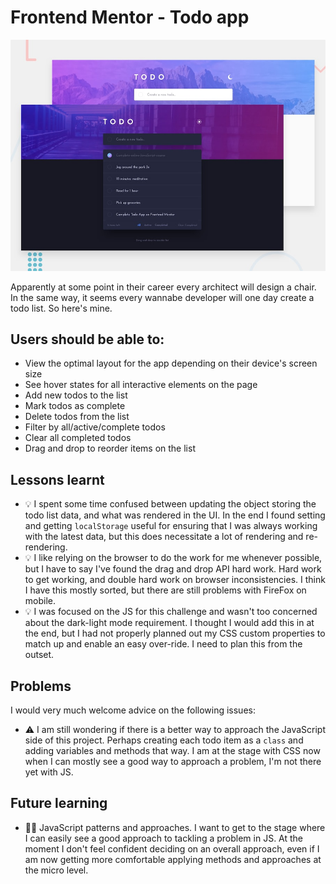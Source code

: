 # Frontend Mentor - Todo app

![Design preview for the Todo app coding challenge](./src/images/desktop-preview.jpg)

Apparently at some point in their career every architect will design a chair. In the same way, it seems every wannabe developer will one day create a todo list. So here's mine.

## Users should be able to:

- View the optimal layout for the app depending on their device's screen size
- See hover states for all interactive elements on the page
- Add new todos to the list
- Mark todos as complete
- Delete todos from the list
- Filter by all/active/complete todos
- Clear all completed todos
- Drag and drop to reorder items on the list

## Lessons learnt

- 💡 I spent some time confused between updating the object storing the todo list data, and what was rendered in the UI. In the end I found setting and getting `localStorage` useful for ensuring that I was always working with the latest data, but this does necessitate a lot of rendering and re-rendering.
- 💡 I like relying on the browser to do the work for me whenever possible, but I have to say I've found the drag and drop API hard work. Hard work to get working, and double hard work on browser inconsistencies. I think I have this mostly sorted, but there are still problems with FireFox on mobile.
- 💡 I was focused on the JS for this challenge and wasn't too concerned about the dark-light mode requirement. I thought I would add this in at the end, but I had not properly planned out my CSS custom properties to match up and enable an easy over-ride. I need to plan this from the outset.

## Problems

I would very much welcome advice on the following issues:

- ⚠️ I am still wondering if there is a better way to approach the JavaScript side of this project. Perhaps creating each todo item as a `class` and adding variables and methods that way. I am at the stage with CSS now when I can mostly see a good way to approach a problem, I'm not there yet with JS.

## Future learning

- 🙇‍♂️ JavaScript patterns and approaches. I want to get to the stage where I can easily see a good approach to tackling a problem in JS. At the moment I don't feel confident deciding on an overall approach, even if I am now getting more comfortable applying methods and approaches at the micro level.

